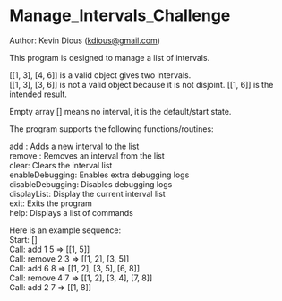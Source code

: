 # Manage_Intervals_Challenge

Author:         Kevin Dious (kdious@gmail.com)

This program is designed to manage a list of intervals.

[[1, 3], [4, 6]] is a valid object gives two intervals.  
[[1, 3], [3, 6]] is not a valid object because it is not disjoint. [[1, 6]] is the intended result.

Empty array [] means no interval, it is the default/start state.

The program supports the following functions/routines:

add <from> <to>:    Adds a new interval to the list  
remove <from> <to>: Removes an interval from the list  
clear:              Clears the interval list  
enableDebugging:    Enables extra debugging logs  
disableDebugging:   Disables debugging logs  
displayList:        Display the current interval list  
exit:               Exits the program  
help:               Displays a list of commands

Here is an example sequence:  
Start: []  
Call: add 1 5 => [[1, 5]]  
Call: remove 2 3 => [[1, 2], [3, 5]]  
Call: add 6 8 => [[1, 2], [3, 5], [6, 8]]   
Call: remove 4 7 => [[1, 2], [3, 4], [7, 8]]  
Call: add 2 7 => [[1, 8]]    
